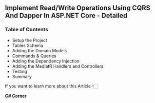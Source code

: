 ## Implement Read/Write Operations Using CQRS And Dapper In ASP.NET Core - Detailed



### Table of Contents

- Setup the Project
- Tables Schema
- Adding the Domain Models
- Commands & Queries
- Adding the Dependency Injection
- Adding the MediatR Handlers and Controllers
- Testing
- Summary

If you want to learn more about this Article 👇🏻

[**C# Corner**](https://www.c-sharpcorner.com/article/implement-readwrite-operations-using-cqrs-and-dapper-in-asp-net-core-detailed/ "C# Corner")
